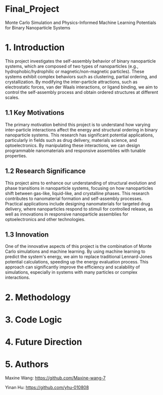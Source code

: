 # Final_Project
Monte Carlo Simulation and Physics-Informed Machine Learning Potentials for Binary Nanoparticle Systems

# 1. Introduction
This project investigates the self-assembly behavior of binary nanoparticle systems, which are composed of two types of nanoparticles (e.g., hydrophobic/hydrophilic or magnetic/non-magnetic particles). These systems exhibit complex behaviors such as clustering, partial ordering, and crystallization. By modifying the inter-particle attractions, such as electrostatic forces, van der Waals interactions, or ligand binding, we aim to control the self-assembly process and obtain ordered structures at different scales.

  ## 1.1 Key Motivations
The primary motivation behind this project is to understand how varying inter-particle interactions affect the energy and structural ordering in binary nanoparticle systems. This research has significant potential applications, particularly in fields such as drug delivery, materials science, and optoelectronics. By manipulating these interactions, we can design programmable nanomaterials and responsive assemblies with tunable properties.

  ## 1.2 Research Significance
This project aims to enhance our understanding of structural evolution and phase transitions in nanoparticle systems, focusing on how nanoparticles shift between gas-like, liquid-like, and crystalline phases. This research contributes to nanomaterial formation and self-assembly processes. Practical applications include designing nanomaterials for targeted drug delivery, where nanoparticles respond to stimuli for controlled release, as well as innovations in responsive nanoparticle assemblies for optoelectronics and other technologies.

  ## 1.3 Innovation
One of the innovative aspects of this project is the combination of Monte Carlo simulations and machine learning. By using machine learning to predict the system's energy, we aim to replace traditional Lennard-Jones potential calculations, speeding up the energy evaluation process. This approach can significantly improve the efficiency and scalability of simulations, especially in systems with many particles or complex interactions.

# 2. Methodology

# 3. Code Logic

# 4. Future Direction

# 5. Authors
Maxine Wang: https://github.com/Maxine-wang-7

Yinan Hu: https://github.com/yhu-010808
